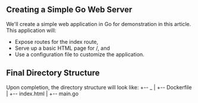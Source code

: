 ## Creating a Simple Go Web Server

We'll create a simple web application in Go for demonstration in this article. This application will:
* Expose routes for the index route,
* Serve up a basic HTML page for /, and
* Use a configuration file to customize the application.

## Final Directory Structure
Upon completion, the directory structure will look like:
+-- _
|   +-- Dockerfile
|   +-- index.html
|   +-- main.go